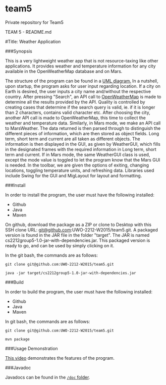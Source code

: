# team5
Private repository for Team5

TEAM 5 - README.md


#Title: Weather Application

###Synopsis

This is a very lightweight weather app that is not resource-taxing like other applications. It provides weather and temperature information for any city available in the OpenWeatherMap database and on Mars. 

The structure of the program can be found in a [UML diagram.](https://i.imgur.com/hg67sQZ.png) In a nutshell, upon startup, the program asks for user input regarding location. If a city on Earth is desired, the user inputs a city name and/without the respective country. After pressing "Search", an API call to [OpenWeatherMap](http://openweathermap.org/api) is made to determine all the results provided by the API. Quality is controlled by creating cases that determine if the search query is valid, ie. if it is longer than 2 characters, contains valid character etc. After choosing the city, another API call is made to OpenWeatherMap, this time to collect the weather and temperature data. Similarly, in Mars mode, we make an API call to MarsWeather. The data returned is then parsed through to distinguish the different pieces of information, which are then stored as object fields. Long term, short term and current are all taken as different objects. The information is then displayed in the GUI, as given by WeatherGUI, which fills in the designated frames with the required information in Long term, short term and current. If in Mars mode, the same WeatherGUI class is used, except the mode value is toggled to let the program know that the Mars GUI is needed. In the toolbar, we are given the options of exiting, changing locations, toggling temperature units, and refreshing data. Libraries used include Swing for the GUI and MigLayout for layout and formatting.

###Install

In order to install the program, the user must have the following installed:

* Github
* Java
* Maven

On github, download the package as a ZIP or clone to Desktop with this SSH clone URL: git@github.com:UWO-2212-W2015/team5.git. 
A packaged version is found in the JAR file in the folder "target". The JAR is named cs2212group5-1.0-jar-with-dependencies.jar. This packaged version is ready to go, and can be used by simply clicking on it.

In the git bash, the commands are as follows:

`git clone git@github.com:UWO-2212-W2015/team5.git`

`java -jar target/cs2212group5-1.0-jar-with-dependencies.jar`

###Build

In order to build the program, the user must have the following installed:

* Github
* Java
* Maven

In git bash, the commands are as follows:

`git clone git@github.com:UWO-2212-W2015/team5.git`

`mvn package`

###Usage Demonstration

[This video](https://youtu.be/R0twsMuZOS8) demonstrates the features of the program.

###Javadoc

Javadocs can be found in the [`/doc` folder](https://github.com/UWO-2212-W2015/team5/tree/master/doc).
